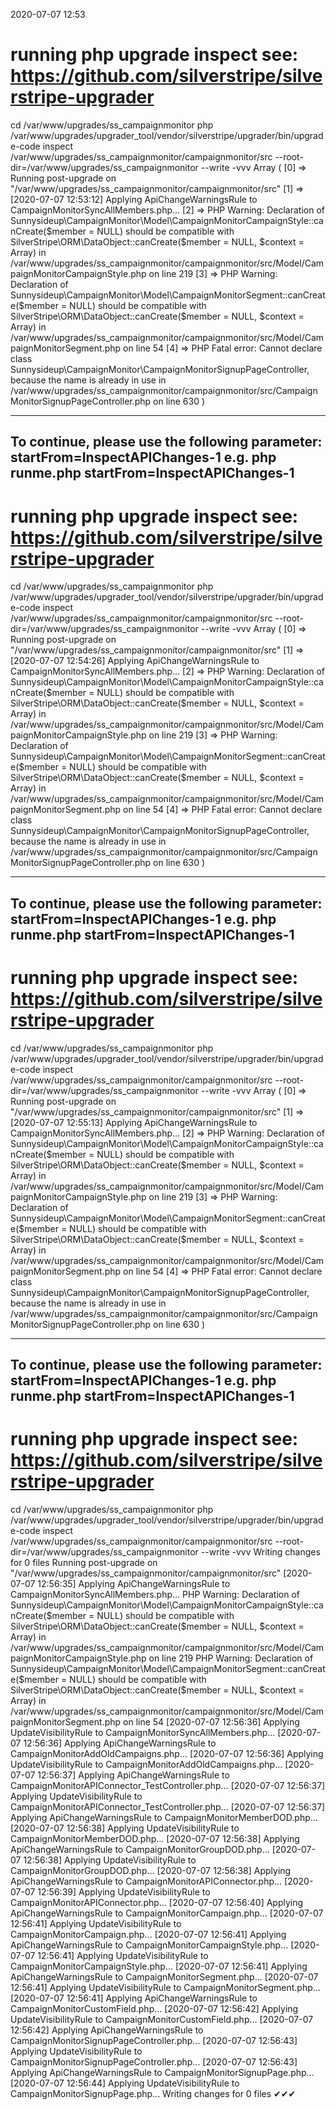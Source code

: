 2020-07-07 12:53

# running php upgrade inspect see: https://github.com/silverstripe/silverstripe-upgrader
cd /var/www/upgrades/ss_campaignmonitor
php /var/www/upgrades/upgrader_tool/vendor/silverstripe/upgrader/bin/upgrade-code inspect /var/www/upgrades/ss_campaignmonitor/campaignmonitor/src  --root-dir=/var/www/upgrades/ss_campaignmonitor --write -vvv
Array
(
    [0] => Running post-upgrade on "/var/www/upgrades/ss_campaignmonitor/campaignmonitor/src"
    [1] => [2020-07-07 12:53:12] Applying ApiChangeWarningsRule to CampaignMonitorSyncAllMembers.php...
    [2] => PHP Warning:  Declaration of Sunnysideup\CampaignMonitor\Model\CampaignMonitorCampaignStyle::canCreate($member = NULL) should be compatible with SilverStripe\ORM\DataObject::canCreate($member = NULL, $context = Array) in /var/www/upgrades/ss_campaignmonitor/campaignmonitor/src/Model/CampaignMonitorCampaignStyle.php on line 219
    [3] => PHP Warning:  Declaration of Sunnysideup\CampaignMonitor\Model\CampaignMonitorSegment::canCreate($member = NULL) should be compatible with SilverStripe\ORM\DataObject::canCreate($member = NULL, $context = Array) in /var/www/upgrades/ss_campaignmonitor/campaignmonitor/src/Model/CampaignMonitorSegment.php on line 54
    [4] => PHP Fatal error:  Cannot declare class Sunnysideup\CampaignMonitor\CampaignMonitorSignupPageController, because the name is already in use in /var/www/upgrades/ss_campaignmonitor/campaignmonitor/src/CampaignMonitorSignupPageController.php on line 630
)


------------------------------------------------------------------------
To continue, please use the following parameter: startFrom=InspectAPIChanges-1
e.g. php runme.php startFrom=InspectAPIChanges-1
------------------------------------------------------------------------
            
# running php upgrade inspect see: https://github.com/silverstripe/silverstripe-upgrader
cd /var/www/upgrades/ss_campaignmonitor
php /var/www/upgrades/upgrader_tool/vendor/silverstripe/upgrader/bin/upgrade-code inspect /var/www/upgrades/ss_campaignmonitor/campaignmonitor/src  --root-dir=/var/www/upgrades/ss_campaignmonitor --write -vvv
Array
(
    [0] => Running post-upgrade on "/var/www/upgrades/ss_campaignmonitor/campaignmonitor/src"
    [1] => [2020-07-07 12:54:26] Applying ApiChangeWarningsRule to CampaignMonitorSyncAllMembers.php...
    [2] => PHP Warning:  Declaration of Sunnysideup\CampaignMonitor\Model\CampaignMonitorCampaignStyle::canCreate($member = NULL) should be compatible with SilverStripe\ORM\DataObject::canCreate($member = NULL, $context = Array) in /var/www/upgrades/ss_campaignmonitor/campaignmonitor/src/Model/CampaignMonitorCampaignStyle.php on line 219
    [3] => PHP Warning:  Declaration of Sunnysideup\CampaignMonitor\Model\CampaignMonitorSegment::canCreate($member = NULL) should be compatible with SilverStripe\ORM\DataObject::canCreate($member = NULL, $context = Array) in /var/www/upgrades/ss_campaignmonitor/campaignmonitor/src/Model/CampaignMonitorSegment.php on line 54
    [4] => PHP Fatal error:  Cannot declare class Sunnysideup\CampaignMonitor\CampaignMonitorSignupPageController, because the name is already in use in /var/www/upgrades/ss_campaignmonitor/campaignmonitor/src/CampaignMonitorSignupPageController.php on line 630
)


------------------------------------------------------------------------
To continue, please use the following parameter: startFrom=InspectAPIChanges-1
e.g. php runme.php startFrom=InspectAPIChanges-1
------------------------------------------------------------------------
            
# running php upgrade inspect see: https://github.com/silverstripe/silverstripe-upgrader
cd /var/www/upgrades/ss_campaignmonitor
php /var/www/upgrades/upgrader_tool/vendor/silverstripe/upgrader/bin/upgrade-code inspect /var/www/upgrades/ss_campaignmonitor/campaignmonitor/src  --root-dir=/var/www/upgrades/ss_campaignmonitor --write -vvv
Array
(
    [0] => Running post-upgrade on "/var/www/upgrades/ss_campaignmonitor/campaignmonitor/src"
    [1] => [2020-07-07 12:55:13] Applying ApiChangeWarningsRule to CampaignMonitorSyncAllMembers.php...
    [2] => PHP Warning:  Declaration of Sunnysideup\CampaignMonitor\Model\CampaignMonitorCampaignStyle::canCreate($member = NULL) should be compatible with SilverStripe\ORM\DataObject::canCreate($member = NULL, $context = Array) in /var/www/upgrades/ss_campaignmonitor/campaignmonitor/src/Model/CampaignMonitorCampaignStyle.php on line 219
    [3] => PHP Warning:  Declaration of Sunnysideup\CampaignMonitor\Model\CampaignMonitorSegment::canCreate($member = NULL) should be compatible with SilverStripe\ORM\DataObject::canCreate($member = NULL, $context = Array) in /var/www/upgrades/ss_campaignmonitor/campaignmonitor/src/Model/CampaignMonitorSegment.php on line 54
    [4] => PHP Fatal error:  Cannot declare class Sunnysideup\CampaignMonitor\CampaignMonitorSignupPageController, because the name is already in use in /var/www/upgrades/ss_campaignmonitor/campaignmonitor/src/CampaignMonitorSignupPageController.php on line 630
)


------------------------------------------------------------------------
To continue, please use the following parameter: startFrom=InspectAPIChanges-1
e.g. php runme.php startFrom=InspectAPIChanges-1
------------------------------------------------------------------------
            
# running php upgrade inspect see: https://github.com/silverstripe/silverstripe-upgrader
cd /var/www/upgrades/ss_campaignmonitor
php /var/www/upgrades/upgrader_tool/vendor/silverstripe/upgrader/bin/upgrade-code inspect /var/www/upgrades/ss_campaignmonitor/campaignmonitor/src  --root-dir=/var/www/upgrades/ss_campaignmonitor --write -vvv
Writing changes for 0 files
Running post-upgrade on "/var/www/upgrades/ss_campaignmonitor/campaignmonitor/src"
[2020-07-07 12:56:35] Applying ApiChangeWarningsRule to CampaignMonitorSyncAllMembers.php...
PHP Warning:  Declaration of Sunnysideup\CampaignMonitor\Model\CampaignMonitorCampaignStyle::canCreate($member = NULL) should be compatible with SilverStripe\ORM\DataObject::canCreate($member = NULL, $context = Array) in /var/www/upgrades/ss_campaignmonitor/campaignmonitor/src/Model/CampaignMonitorCampaignStyle.php on line 219
PHP Warning:  Declaration of Sunnysideup\CampaignMonitor\Model\CampaignMonitorSegment::canCreate($member = NULL) should be compatible with SilverStripe\ORM\DataObject::canCreate($member = NULL, $context = Array) in /var/www/upgrades/ss_campaignmonitor/campaignmonitor/src/Model/CampaignMonitorSegment.php on line 54
[2020-07-07 12:56:36] Applying UpdateVisibilityRule to CampaignMonitorSyncAllMembers.php...
[2020-07-07 12:56:36] Applying ApiChangeWarningsRule to CampaignMonitorAddOldCampaigns.php...
[2020-07-07 12:56:36] Applying UpdateVisibilityRule to CampaignMonitorAddOldCampaigns.php...
[2020-07-07 12:56:37] Applying ApiChangeWarningsRule to CampaignMonitorAPIConnector_TestController.php...
[2020-07-07 12:56:37] Applying UpdateVisibilityRule to CampaignMonitorAPIConnector_TestController.php...
[2020-07-07 12:56:37] Applying ApiChangeWarningsRule to CampaignMonitorMemberDOD.php...
[2020-07-07 12:56:38] Applying UpdateVisibilityRule to CampaignMonitorMemberDOD.php...
[2020-07-07 12:56:38] Applying ApiChangeWarningsRule to CampaignMonitorGroupDOD.php...
[2020-07-07 12:56:38] Applying UpdateVisibilityRule to CampaignMonitorGroupDOD.php...
[2020-07-07 12:56:38] Applying ApiChangeWarningsRule to CampaignMonitorAPIConnector.php...
[2020-07-07 12:56:39] Applying UpdateVisibilityRule to CampaignMonitorAPIConnector.php...
[2020-07-07 12:56:40] Applying ApiChangeWarningsRule to CampaignMonitorCampaign.php...
[2020-07-07 12:56:41] Applying UpdateVisibilityRule to CampaignMonitorCampaign.php...
[2020-07-07 12:56:41] Applying ApiChangeWarningsRule to CampaignMonitorCampaignStyle.php...
[2020-07-07 12:56:41] Applying UpdateVisibilityRule to CampaignMonitorCampaignStyle.php...
[2020-07-07 12:56:41] Applying ApiChangeWarningsRule to CampaignMonitorSegment.php...
[2020-07-07 12:56:41] Applying UpdateVisibilityRule to CampaignMonitorSegment.php...
[2020-07-07 12:56:41] Applying ApiChangeWarningsRule to CampaignMonitorCustomField.php...
[2020-07-07 12:56:42] Applying UpdateVisibilityRule to CampaignMonitorCustomField.php...
[2020-07-07 12:56:42] Applying ApiChangeWarningsRule to CampaignMonitorSignupPageController.php...
[2020-07-07 12:56:43] Applying UpdateVisibilityRule to CampaignMonitorSignupPageController.php...
[2020-07-07 12:56:43] Applying ApiChangeWarningsRule to CampaignMonitorSignupPage.php...
[2020-07-07 12:56:44] Applying UpdateVisibilityRule to CampaignMonitorSignupPage.php...
Writing changes for 0 files
✔✔✔